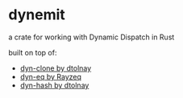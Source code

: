 # dynemit
a crate for working with Dynamic Dispatch in Rust

built on top of:
- [dyn-clone by dtolnay](https://github.com/dtolnay/dyn-clone)
- [dyn-eq by Rayzeq](https://github.com/Rayzeq/dyn-eq)
- [dyn-hash by dtolnay](https://github.com/dtolnay/dyn-hash)